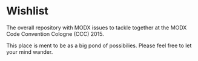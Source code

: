 # Wishlist
The overall repository with MODX issues to tackle together at the MODX Code Convention Cologne (CCC) 2015.

This place is ment to be as a big pond of possibilies. Please feel free to let your mind wander.

